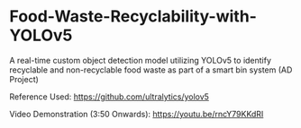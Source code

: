 # Food-Waste-Recyclability-with-YOLOv5 
A real-time custom object detection model utilizing YOLOv5 to identify recyclable and non-recyclable food waste as part of a smart bin system (AD Project)

Reference Used: https://github.com/ultralytics/yolov5

Video Demonstration (3:50 Onwards): https://youtu.be/rncY79KKdRI
